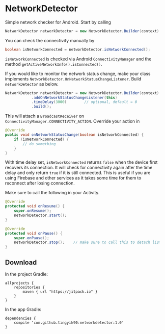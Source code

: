 # NetworkDetector
Simple network checker for Android. Start by calling
```Java
NetworkDetector networkDetector = new NetworkDetector.Builder(context).build();
```

You can check the connectivity manually by
```Java
boolean isNetworkConnected = networkDetector.isNetworkConnected();
```

`isNetworkConnected` is checked via Android `ConnectivityManager` and the method `getActiveNetworkInfo().isConnected()`.

If you would like to monitor the network status change, make your class implements `NetworkDetector.OnNetworkStatusChangeListener`. Build `networkDetector` as below.
```Java
NetworkDetector networkDetector = new NetworkDetector.Builder(context)
            .addOnNetworkStatusChangeListener(this)
            .timeDelay(3000)        // optional, default = 0
            .build();
```

This will attach a `BroadcastReceiver` on `ConnectivityManager.CONNECTIVITY_ACTION`. Override your action in
```Java
@Override
public void onNetworkStatusChange(boolean isNetworkConnected) {
    if (isNetworkConnected) {
        // do something
    }
}
```

With time delay set, `isNetworkConnected` returns `false` when the device first recovers its connection.
It will check for connectivity again after the time delay and only return `true` if it is still connected.
This is useful if you are using Firebase and other services as it takes some time for them to reconnect after losing connection. 

Make sure to call the following in your Activity.
```Java
@Override
protected void onResume() {
    super.onResume();
    networkDetector.start();
}

@Override
protected void onPause() {
    super.onPause();
    networkDetector.stop();    // make sure to call this to detach listener
}
```

## Download
In the project Gradle:
```Gradle
allprojects {
    repositories {
        maven { url "https://jitpack.io" }
    }
}
```

In the app Gradle:
```Gradle
dependencies {
    compile 'com.github.tingyik90:networkdetector:1.0'
}
```
